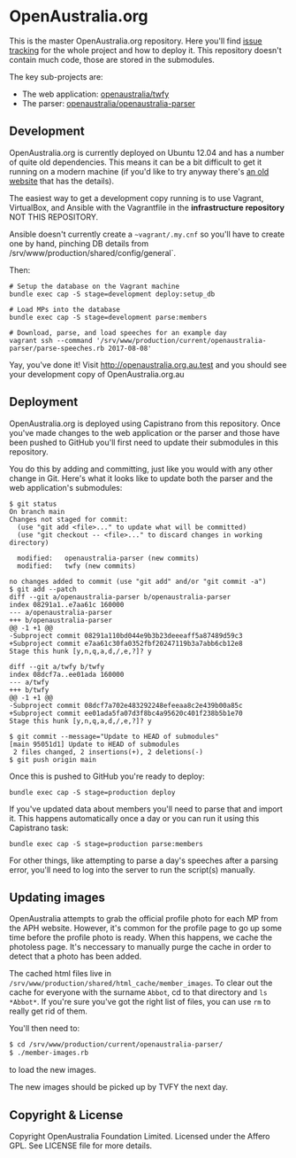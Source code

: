 # OpenAustralia.org

This is the master OpenAustralia.org repository. Here you'll find [issue tracking](https://github.com/openaustralia/openaustralia/issues) for the whole project and how to deploy it. This repository doesn't contain much code, those are stored in the submodules.

The key sub-projects are:

* The web application: [openaustralia/twfy](https://github.com/openaustralia/twfy)
* The parser: [openaustralia/openaustralia-parser](https://github.com/openaustralia/openaustralia-parser)

## Development

OpenAustralia.org is currently deployed on Ubuntu 12.04 and has a number of quite old dependencies. This means it can be a bit difficult to get it running on a modern machine (if you'd like to try anyway there's [an old website](https://openaustralia.github.io/openaustralia/) that has the details).

The easiest way to get a development copy running is to use Vagrant, VirtualBox, and Ansible with the Vagrantfile in the **infrastructure repository** NOT THIS REPOSITORY.

Ansible doesn't currently create a `~vagrant/.my.cnf` so you'll have
to create one by hand, pinching DB details from
/srv/www/production/shared/config/general`.

Then:

```
# Setup the database on the Vagrant machine
bundle exec cap -S stage=development deploy:setup_db

# Load MPs into the database
bundle exec cap -S stage=development parse:members

# Download, parse, and load speeches for an example day
vagrant ssh --command '/srv/www/production/current/openaustralia-parser/parse-speeches.rb 2017-08-08'
```

Yay, you've done it! Visit http://openaustralia.org.au.test and you should see your development copy of OpenAustralia.org.au

## Deployment

OpenAustralia.org is deployed using Capistrano from this repository. Once you've made changes to the web application or the parser and those have been pushed to GitHub you'll first need to update their submodules in this repository.

You do this by adding and committing, just like you would with any other change in Git. Here's what it looks like to update both the parser and the web application's submodules:

```
$ git status
On branch main
Changes not staged for commit:
  (use "git add <file>..." to update what will be committed)
  (use "git checkout -- <file>..." to discard changes in working directory)

  modified:   openaustralia-parser (new commits)
  modified:   twfy (new commits)

no changes added to commit (use "git add" and/or "git commit -a")
$ git add --patch
diff --git a/openaustralia-parser b/openaustralia-parser
index 08291a1..e7aa61c 160000
--- a/openaustralia-parser
+++ b/openaustralia-parser
@@ -1 +1 @@
-Subproject commit 08291a110bd044e9b3b23deeeaff5a87489d59c3
+Subproject commit e7aa61c30fa0352fbf20247119b3a7abb6cb12e8
Stage this hunk [y,n,q,a,d,/,e,?]? y

diff --git a/twfy b/twfy
index 08dcf7a..ee01ada 160000
--- a/twfy
+++ b/twfy
@@ -1 +1 @@
-Subproject commit 08dcf7a702e483292248efeeaa8c2e439b00a85c
+Subproject commit ee01ada5fa07d3f8bc4a95620c401f238b5b1e70
Stage this hunk [y,n,q,a,d,/,e,?]? y

$ git commit --message="Update to HEAD of submodules"
[main 95051d1] Update to HEAD of submodules
 2 files changed, 2 insertions(+), 2 deletions(-)
$ git push origin main
```

Once this is pushed to GitHub you're ready to deploy:

`bundle exec cap -S stage=production deploy`

If you've updated data about members you'll need to parse that and import it. This happens automatically once a day or you can run it using this Capistrano task:

`bundle exec cap -S stage=production parse:members`

For other things, like attempting to parse a day's speeches after a parsing error, you'll need to log into the server to run the script(s) manually.

## Updating images

OpenAustralia attempts to grab the official profile photo for each MP
from the APH website. However, it's common for the profile page to go
up some time before the profile photo is ready. When this happens, we
cache the photoless page. It's neccessary to manually purge the cache
in order to detect that a photo has been added.

The cached html files live in
`/srv/www/production/shared/html_cache/member_images`. To clear out
the cache for everyone with the surname `Abbot`, cd to that directory
and `ls *Abbot*`. If you're sure you've got the right list of files,
you can use `rm` to really get rid of them.

You'll then need to:
```bash
$ cd /srv/www/production/current/openaustralia-parser/
$ ./member-images.rb
```

to load the new images.

The new images should be picked up by TVFY the next day.

## Copyright & License

Copyright OpenAustralia Foundation Limited. Licensed under the Affero GPL. See LICENSE file for more details.
